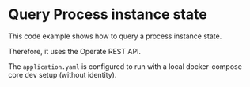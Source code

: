 # Query Process instance state

This code example shows how to query a process instance state.

Therefore, it uses the Operate REST API.

The `application.yaml` is configured to run with a local docker-compose core dev setup (without identity).
